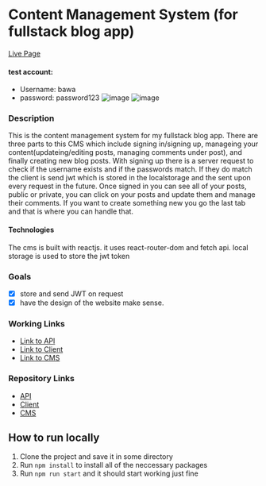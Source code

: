# Content Management System (for fullstack blog app)
[Live Page](https://blog-cms-brandhawa.netlify.app/)
#### test account: 
- Username: bawa
- password: password123
![image](https://user-images.githubusercontent.com/35308786/188833183-c119fe86-f84e-4330-972e-0224cf0e211f.png)
![image](https://user-images.githubusercontent.com/35308786/188833160-235e8ab1-5df6-41c8-8654-b9b048fe768b.png)



### Description
This is the content management system for my fullstack blog app. There are three parts to this CMS which include signing in/signing up, manageing your content(updateing/editing posts, managing comments under post), and finally creating new blog posts. With signing up there is a server request to check if the username exists and if the passwords match. If they do match the client is send jwt which is stored in the localstorage and the sent upon every request in the future. Once signed in you can see all of your posts, public or private, you can click on your posts and update them and manage their comments. If you want to create something new you go the last tab and that is where you can handle that. 

#### Technologies
The cms is built with reactjs. it uses react-router-dom and fetch api. local storage is used to store the jwt token 

### Goals
- [x] store and send JWT on request
- [x] have the design of the website make sense.

### Working Links
- [Link to API](https://agile-mesa-41864.herokuapp.com/)
- [Link to Client](https://blog-client-brandhawa.netlify.app/)
- [Link to CMS](https://blog-cms-brandhawa.netlify.app/)

### Repository Links 
- [API](https://github.com/brandhawa99/blog_api)
- [Client](https://github.com/brandhawa99/blog_client)
- [CMS](https://github.com/brandhawa99/blog_cms) 

## How to run locally 
1. Clone the project and save it in some directory
2. Run `npm install` to install all of the neccessary packages
3. Run `npm run start` and it should start working just fine


